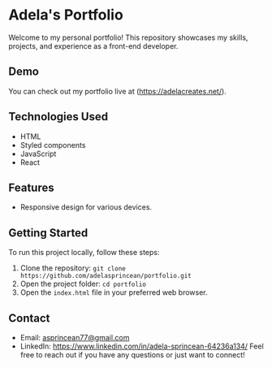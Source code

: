 # Adela's Portfolio

Welcome to my personal portfolio! This repository showcases my skills, projects, and experience as a front-end developer.

## Demo

You can check out my portfolio live at (https://adelacreates.net/).

## Technologies Used

- HTML
- Styled components
- JavaScript
- React

## Features

- Responsive design for various devices.

## Getting Started

To run this project locally, follow these steps:

1. Clone the repository: `git clone https://github.com/adelasprincean/portfolio.git`
2. Open the project folder: `cd portfolio`
3. Open the `index.html` file in your preferred web browser.


## Contact

- Email: asprincean77@gmail.com
- LinkedIn: https://www.linkedin.com/in/adela-sprincean-64236a134/
Feel free to reach out if you have any questions or just want to connect!

